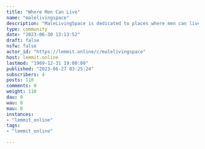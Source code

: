 ```yaml
---
title: "Where Men Can Live" 
name: "malelivingspace"
description: "MaleLivingSpace is dedicated to places where men can live. Here you can find posts discussing, showing, improving, and maintaining apartments,..."
type: community
date: "2023-06-30 13:13:52"
draft: false
nsfw: false
actor_id: "https://lemmit.online/c/malelivingspace"
host: lemmit.online
lastmod: "1969-12-31 19:00:00"
published: "2023-06-27 03:25:24"
subscribers: 4
posts: 110
comments: 0
weight: 110
dau: 0
wau: 0
mau: 0
instances:
- "lemmit_online"
tags: 
- "lemmit_online"

---
```

